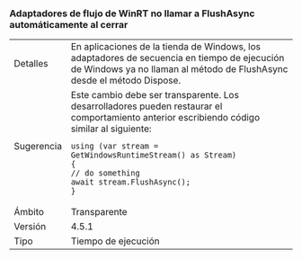 ### <a name="winrt-stream-adapters-no-long-call-flushasync-automatically-on-close"></a>Adaptadores de flujo de WinRT no llamar a FlushAsync automáticamente al cerrar

|   |   |
|---|---|
|Detalles|En aplicaciones de la tienda de Windows, los adaptadores de secuencia en tiempo de ejecución de Windows ya no llaman al método de FlushAsync desde el método Dispose.|
|Sugerencia|Este cambio debe ser transparente. Los desarrolladores pueden restaurar el comportamiento anterior escribiendo código similar al siguiente:<pre><code class="language-csharp">using (var stream = GetWindowsRuntimeStream() as Stream)&#13;&#10;{&#13;&#10;// do something&#13;&#10;await stream.FlushAsync();&#13;&#10;}&#13;&#10;</code></pre>|
|Ámbito|Transparente|
|Versión|4.5.1|
|Tipo|Tiempo de ejecución|

